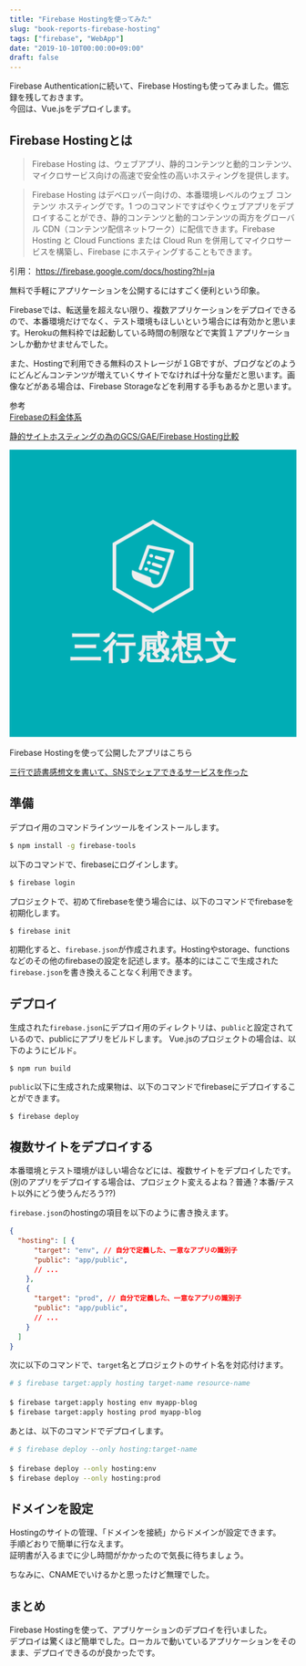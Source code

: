 ```yaml
---
title: "Firebase Hostingを使ってみた"
slug: "book-reports-firebase-hosting"
tags: ["firebase", "WebApp"]
date: "2019-10-10T00:00:00+09:00"
draft: false
---
```


Firebase Authenticationに続いて、Firebase Hostingも使ってみました。備忘録を残しておきます。  
今回は、Vue.jsをデプロイします。

## Firebase Hostingとは
> Firebase Hosting は、ウェブアプリ、静的コンテンツと動的コンテンツ、マイクロサービス向けの高速で安全性の高いホスティングを提供します。

> Firebase Hosting はデベロッパー向けの、本番環境レベルのウェブ コンテンツ ホスティングです。1 つのコマンドですばやくウェブアプリをデプロイすることができ、静的コンテンツと動的コンテンツの両方をグローバル CDN（コンテンツ配信ネットワーク）に配信できます。Firebase Hosting と Cloud Functions または Cloud Run を併用してマイクロサービスを構築し、Firebase にホスティングすることもできます。

引用： https://firebase.google.com/docs/hosting?hl=ja

無料で手軽にアプリケーションを公開するにはすごく便利という印象。  

Firebaseでは、転送量を超えない限り、複数アプリケーションをデプロイできるので、本番環境だけでなく、テスト環境もほしいという場合には有効かと思います。Herokuの無料枠では起動している時間の制限などで実質１アプリケーションしか動かせませんでした。

また、Hostingで利用できる無料のストレージが１GBですが、ブログなどのようにどんどんコンテンツが増えていくサイトでなければ十分な量だと思います。画像などがある場合は、Firebase Storageなどを利用する手もあるかと思います。

参考  
[Firebaseの料金体系](https://firebase.google.com/pricing/?hl=ja)  

[静的サイトホスティングの為のGCS/GAE/Firebase Hosting比較](https://medium.com/google-cloud-jp/%E9%9D%99%E7%9A%84%E3%82%B5%E3%82%A4%E3%83%88%E3%83%9B%E3%82%B9%E3%83%86%E3%82%A3%E3%83%B3%E3%82%B0%E3%81%AE%E7%82%BA%E3%81%AEgcs-gae-firebase-hosting%E6%AF%94%E8%BC%83-e7d406609f2e)

![logo](../../../images/bookreports_edgwbs/logo.png)

Firebase Hostingを使って公開したアプリはこちら  

[三行で読書感想文を書いて、SNSでシェアできるサービスを作った](https://www.if-blog.site/posts/edgwbs/book_reports_review/)  


## 準備
デプロイ用のコマンドラインツールをインストールします。

```bash
$ npm install -g firebase-tools
```

以下のコマンドで、firebaseにログインします。

```bash
$ firebase login
```

プロジェクトで、初めてfirebaseを使う場合には、以下のコマンドでfirebaseを初期化します。

```bash
$ firebase init
```

初期化すると、`firebase.json`が作成されます。Hostingやstorage、functionsなどのその他のfirebaseの設定を記述します。基本的にはここで生成された`firebase.json`を書き換えることなく利用できます。

## デプロイ
生成された`firebase.json`にデプロイ用のディレクトリは、`public`と設定されているので、publicにアプリをビルドします。
Vue.jsのプロジェクトの場合は、以下のようにビルド。

```
$ npm run build
```

`public`以下に生成された成果物は、以下のコマンドでfirebaseにデプロイすることができます。

```
$ firebase deploy
```

## 複数サイトをデプロイする
本番環境とテスト環境がほしい場合などには、複数サイトをデプロイしたです。  
(別のアプリをデプロイする場合は、プロジェクト変えるよね？普通？本番/テスト以外にどう使うんだろう??)   

`firebase.json`のhostingの項目を以下のように書き換えます。  

```json
{
  "hosting": [ {
      "target": "env", // 自分で定義した、一意なアプリの識別子
      "public": "app/public",
      // ...
    },
    {
      "target": "prod", // 自分で定義した、一意なアプリの識別子
      "public": "app/public",
      // ...
    }
  ]
}
```

次に以下のコマンドで、`target`名とプロジェクトのサイト名を対応付けます。

```bash
# $ firebase target:apply hosting target-name resource-name

$ firebase target:apply hosting env myapp-blog
$ firebase target:apply hosting prod myapp-blog
```

あとは、以下のコマンドでデプロイします。  

```bash
# $ firebase deploy --only hosting:target-name

$ firebase deploy --only hosting:env
$ firebase deploy --only hosting:prod
```

## ドメインを設定
Hostingのサイトの管理、「ドメインを接続」からドメインが設定できます。  
手順どおりで簡単に行なえます。  
証明書が入るまでに少し時間がかかったので気長に待ちましょう。  

ちなみに、CNAMEでいけるかと思ったけど無理でした。  

## まとめ
Firebase Hostingを使って、アプリケーションのデプロイを行いました。  
デプロイは驚くほど簡単でした。ローカルで動いているアプリケーションをそのまま、デプロイできるのが良かったです。  
